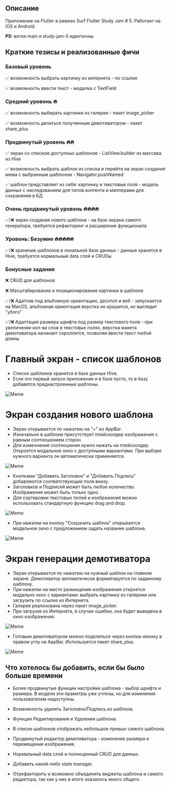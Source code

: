 ## Описание

Приложение на Flutter в рамках Surf Flutter Study Jam # 5. Работает на iOS и Android.

**PS:** ветки main и study-jam-5 идентичны

## Краткие тезисы и реализованные фичи

### **Базовый уровень**

✅ возможность выбрать картинку из интернета - по ссылке

✅ возможность ввести текст - модалка с TextField

### **Средний уровень** 🔥

✅ возможность выбирать картинки из галереи - пакет image_picker

✅ возможность делиться полученным демотиватором - пакет share_plus

### **Продвинутый уровень** 🔥🔥

✅ экран со списком доступных шаблонов - ListView.builder из массива из Hive

✅ возможность выбрать шаблон из списка и перейти на экран создания мема с выбранным шаблоном - Navigator.pushNamed

✅ шаблон представляет из себя: картинку и текстовые поля - модель данных с наследованием для типов контента и мапперами для сохранения в БД

### **Очень продвинутый уровень** 🔥🔥🔥🔥

✅/❌ экран создания нового шаблона - на базе экрана самого генератора, требуется рефакторинг и расширение функционала

### **Уровень: Безумие** 🔥🔥🔥🔥🔥

✅/❌ хранение шаблонов в локальной базе данных - данные хранятся в Hive, требуется нормальный data слой и CRUDы

### **Бонусные задания**

❌ CRUD для шаблонов

❌ Масштабирование и позиционирование картинки в шаблоне

✅/❌ Адаптив под альбомную ориентацию, десктоп и веб - запускается на MacOS, альбомная ориентация верстка не крашится, но выглядит "убого"

✅/❌ Адаптация размера шрифта под размер текстового поля - при увеличении кол-ва слов в текстовых полях, верстка макета демотиватора начинает скроллится, позволяя ввести текст любой длины


# Главный экран - список шаблонов

- Список шаблонов хранится в базе данных Hive.
- Если это первый запуск приложения и в базе пусто, то в базу добавятся преднастроенные шаблоны.

![Meme](https://github.com/mavrinpn/study-jam-5/raw/main/docs/images/1-9.png)


# Экран создания нового шаблона

- Экран открывается по нажатию на "+" из AppBar.
- Изначально в шаблоне присутствует плейсхолдер изображения с равным соотношением сторон.
- Для изменнения соотношения нужно нажать на плейсхолдер. Откроется модальное окно с доступными вариантами. При выборе нужного варианта он автоматически применяется.

![Meme](https://github.com/mavrinpn/study-jam-5/raw/main/docs/images/2-3.png)


- Кнопками "Добавить Заголовок" и "Добавить Подпись" добавляются соответствующие поля внизу.
- Заголовков и Подписей может быть любое количество. Изображение может быть только одно.
- Для сортировки текстовых полей и изображения можно использовать стандартную функцию drag and drop.

![Meme](https://github.com/mavrinpn/study-jam-5/raw/main/docs/images/4-5.png)


- При нажатии на кнопку "Сохранить шаблон" открывается модальное окно с предложением задать название шаблона.

![Meme](https://github.com/mavrinpn/study-jam-5/raw/main/docs/images/6.png)

# Экран генерации демотиватора

- Экран открывается по нажатию на нужный шаблон на главном экране. Демотиватор автоматически форматируется по заданному шаблону.
- При нажатии на место размещения изображения откроется модально окно с вариантами: выбрать картинку из галереии или загрузить по ссылке из Интернета.
- Галерея реализована через пакет image_picker.
- При загрузке из Интернета, в случае ошибки, она будет выведена в окно изображения.

![Meme](https://github.com/mavrinpn/study-jam-5/raw/main/docs/images/7-8.png)

- Готовым демотиватором можно поделиться через кнопка-иконку в правом углу на AppBar. Используется пакет share_plus.

![Meme](https://github.com/mavrinpn/study-jam-5/raw/main/docs/images/9-10.png)

## Что хотелось бы добавить, если бы было больше времени

- Более продвинутые функции настройки шаблона - выбор шрифта и размера. В модели эти праметры уже учтены, но для изменения пользователем недоступны.

- Возможность удалить Заголовок/Подпись из шаблона.

- Функция Редактирования и Удаления шаблона.

- В списке шаблонов отображать небольшое превью самого шаблона.

- Продвинутый редактор демотиватора - изменение размера и перемещения изображения.

- Нормальный data слой и полноценный CRUD для данных.

- Добавить какой-либо state manager.

- Отрефакторить и возможно объединить виджеты шаблона и самого редактора, так как у них в итоге оказалось много общего.